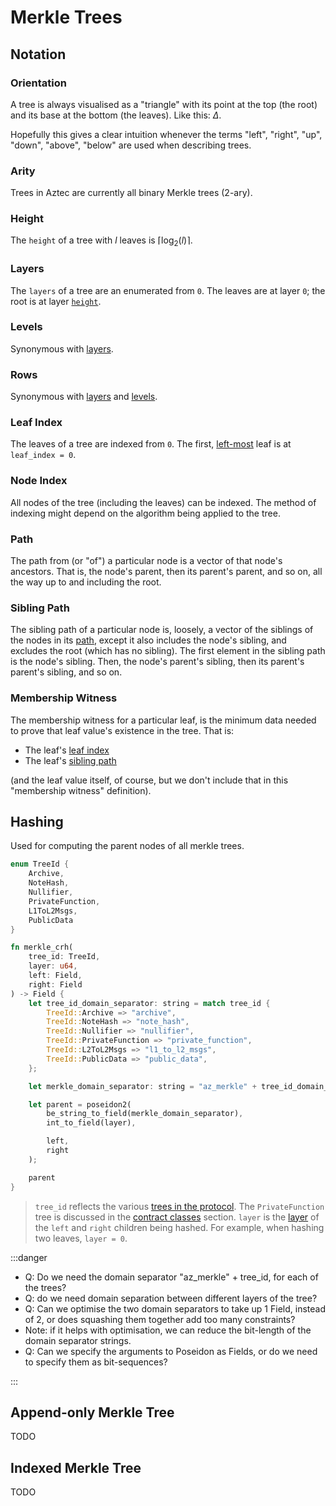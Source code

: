 # Merkle Trees

<!-- TODO: make this more mathematically precise?-->

## Notation

### Orientation

A tree is always visualised as a "triangle" with its point at the top (the root) and its base at the bottom (the leaves). Like this: $\Delta$.

Hopefully this gives a clear intuition whenever the terms "left", "right", "up", "down", "above", "below" are used when describing trees.

### Arity

Trees in Aztec are currently all binary Merkle trees (2-ary).

<!-- This section will need to be updated if the arity ever changes -->

### Height

The `height` of a tree with $l$ leaves is $\lceil \log_2(l) \rceil$.

### Layers

The `layers` of a tree are an enumerated from `0`. The leaves are at layer `0`; the root is at layer [`height`](#height).

### Levels

Synonymous with [layers](#layers).

### Rows

Synonymous with [layers](#layers) and [levels](#levels).

### Leaf Index

The leaves of a tree are indexed from `0`. The first, [left-most](#orientation) leaf is at `leaf_index = 0`.

### Node Index

All nodes of the tree (including the leaves) can be indexed. The method of indexing might depend on the algorithm being applied to the tree.

### Path

The path from (or "of") a particular node is a vector of that node's ancestors. That is, the node's parent, then its parent's parent, and so on, all the way up to and including the root.

### Sibling Path

The sibling path of a particular node is, loosely, a vector of the siblings of the nodes in its [path](#path), except it also includes the node's sibling, and excludes the root (which has no sibling).
The first element in the sibling path is the node's sibling. Then, the node's parent's sibling, then its parent's parent's sibling, and so on.

### Membership Witness

The membership witness for a particular leaf, is the minimum data needed to prove that leaf value's existence in the tree. That is:

- The leaf's [leaf index](#leaf-index)
- The leaf's [sibling path](#sibling-path)

(and the leaf value itself, of course, but we don't include that in this "membership witness" definition).

## Hashing

Used for computing the parent nodes of all merkle trees.

<!-- HASH DEFINITION -->

```rust
enum TreeId {
    Archive,
    NoteHash,
    Nullifier,
    PrivateFunction,
    L1ToL2Msgs,
    PublicData
}

fn merkle_crh(
    tree_id: TreeId,
    layer: u64,
    left: Field,
    right: Field
) -> Field {
    let tree_id_domain_separator: string = match tree_id {
        TreeId::Archive => "archive",
        TreeId::NoteHash => "note_hash",
        TreeId::Nullifier => "nullifier",
        TreeId::PrivateFunction => "private_function",
        TreeId::L2ToL2Msgs => "l1_to_l2_msgs",
        TreeId::PublicData => "public_data",
    };

    let merkle_domain_separator: string = "az_merkle" + tree_id_domain_separator;

    let parent = poseidon2(
        be_string_to_field(merkle_domain_separator),
        int_to_field(layer),

        left,
        right
    );

    parent
}
```

> `tree_id` reflects the various [trees in the protocol](../state/index.md). The `PrivateFunction` tree is discussed in the [contract classes](../contract-deployment/classes.md) section.
> `layer` is the [layer](#layers) of the `left` and `right` children being hashed. For example, when hashing two leaves, `layer = 0`.

:::danger

- Q: Do we need the domain separator "az_merkle" + tree_id, for each of the trees?
- Q: do we need domain separation between different layers of the tree?
- Q: Can we optimise the two domain separators to take up 1 Field, instead of 2, or does squashing them together add too many constraints?
- Note: if it helps with optimisation, we can reduce the bit-length of the domain separator strings.
- Q: Can we specify the arguments to Poseidon as Fields, or do we need to specify them as bit-sequences?

:::

## Append-only Merkle Tree

TODO

## Indexed Merkle Tree

TODO

